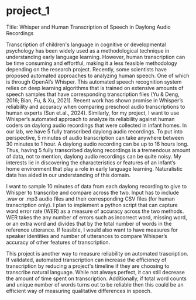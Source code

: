 # project_1
 Title: Whisper and Human Transcription of Speech in Daylong Audio Recordings

 
Transcription of children's language in cognitive or developmental psychology has been widely used as a methodological technique in understanding early language learning. However, human transcription can be time consuming and effortful, making it a less feasible methodology depending on the research project. Recently, some scientists have proposed automated approaches to analyzing human speech. One of which is through OpenAI’s Whisper. This automated speech recognition system relies on deep learning algorithms that is trained on extensive amounts of speech samples that have corresponding transcription files (Yu & Deng, 2016; Bian, Fu, & Xu, 2021). Recent work has shown promise in Whisper’s reliability and accuracy when comparing preschool audio transcriptions to human experts (Sun et.al., 2024). Similarly, for my project, I want to use Whisper’s automated approach to analyze its reliability against human coders on daylong audio recordings that were collected in infant homes. In our lab, we have 5 fully transcribed daylong audio recordings. To put into perspective, 5 minutes of audio transcription can take anywhere between 30 minutes to 1 hour. A daylong audio recording can be up to 16 hours long. Thus, having 5 fully transcribed daylong recordings is a tremendous amount of data, not to mention, daylong audio recordings can be quite noisy. My interests lie in discovering the characteristics or features of an infant’s home environment that play a role in early language learning. Naturalistic data has aided in our understanding of this domain. 

I want to sample 10 minutes of data from each daylong recording to give to Whisper to transcribe and compare across the two. Input has to include .wav or .mp3 audio files and their corresponding CSV files (for human transcription only). I plan to implement a python script that can capture word error rate (WER) as a measure of accuracy across the two methods. WER takes the any number of errors such as incorrect word, missing word, or an extra word and divides that by the total number of words in the reference utterance. If feasible, I would also want to have measures for speaker identities and number of utterances to compare Whisper’s accuracy of other features of transcription. 

This project is another way to measure reliability on automated trascription. If validated, automated transcription can increase the efficiency of transcription by reducing a project's timeline if they are choosing to transcribe natural language. While not always perfect, it can still decrease the amount of time spent on transcription. Additionally, if total word counts and unique number of words turns out to be reliable then this could be an efficient way of measuring qualitative differences in speech. 



